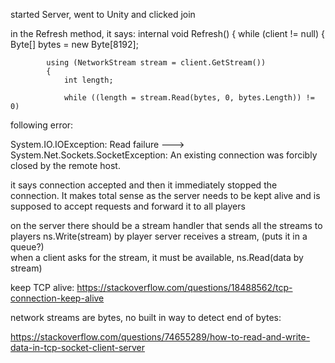 started Server, went to Unity and clicked join

in the Refresh method, it says: 
    internal void Refresh()
    {
        while (client != null)
        {
            Byte[] bytes = new Byte[8192];

            using (NetworkStream stream = client.GetStream())
            {
                int length;

                while ((length = stream.Read(bytes, 0, bytes.Length)) != 0)
				
following error:				

System.IO.IOException: Read failure ---> System.Net.Sockets.SocketException: An existing connection was forcibly closed by the remote host.

it says connection accepted and then it immediately stopped the connection.
It makes total sense as the server needs to be kept alive and is supposed to accept requests and forward it to all players

on the server there should be a stream handler that sends all the streams to players
ns.Write(stream) by player
server receives a stream, (puts it in a queue?)  
when a client asks for the stream, it must be available, ns.Read(data by stream)

keep TCP alive:
https://stackoverflow.com/questions/18488562/tcp-connection-keep-alive

network streams are bytes, no built in way to detect end of bytes:

https://stackoverflow.com/questions/74655289/how-to-read-and-write-data-in-tcp-socket-client-server